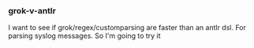 ### grok-v-antlr

I want to see if grok/regex/customparsing are faster than an antlr dsl. For
parsing syslog messages.
So I'm going to try it

